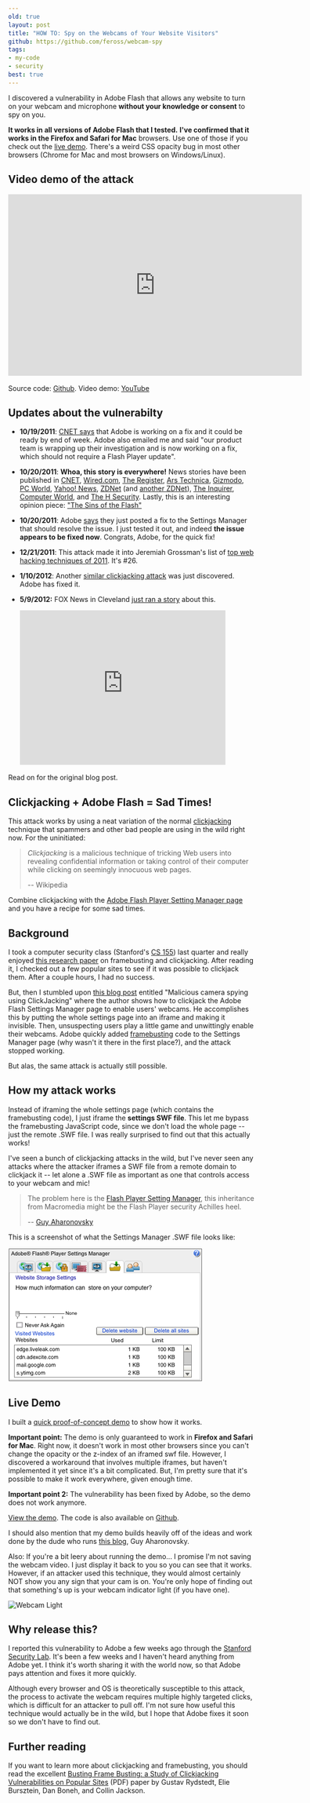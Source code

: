 ```yaml
---
old: true
layout: post
title: "HOW TO: Spy on the Webcams of Your Website Visitors"
github: https://github.com/feross/webcam-spy
tags:
- my-code
- security
best: true
---
```


I discovered a vulnerability in Adobe Flash that allows any website to turn on your webcam and microphone **without your knowledge or consent** to spy on you.

**It works in all versions of Adobe Flash that I tested.** **I've confirmed that it works in the Firefox and Safari for Mac** browsers. Use one of those if you check out the [live demo](/hacks/webcam-spy/). There's a weird CSS opacity bug in most other browsers (Chrome for Mac and most browsers on Windows/Linux).

## Video demo of the attack

<iframe width="600" height="370" src="http://www.youtube.com/embed/-LbvglVj8Ho?hd=1" frameborder="0" allowfullscreen></iframe>

Source code: [Github](https://github.com/feross/webcam-spy). Video demo: [YouTube](http://www.youtube.com/watch?v=-LbvglVj8Ho)

## Updates about the vulnerabilty

- **10/19/2011**: [CNET says](http://news.cnet.com/8301-27080_3-20122887-245/adobe-to-plug-flash-related-webcam-spying-hole/) that Adobe is working on a fix and it could be ready by end of week. Adobe also emailed me and said "our product team is wrapping up their investigation and is now working on a fix, which should not require a Flash Player update".

- **10/20/2011**: **Whoa, this story is everywhere!** News stories have been published in [CNET](http://news.cnet.com/8301-27080_3-20122887-245/adobe-to-plug-flash-related-webcam-spying-hole/), [Wired.com](http://www.wired.com/threatlevel/2011/10/flash-vulnerability-webcam/), [The Register](http://www.theregister.co.uk/2011/10/20/acobe_flash_webcam_spying/), [Ars Technica](http://arstechnica.com/business/news/2011/10/adobe-fixes-flash-privacy-panel-so-hackers-cant-spy-via-webcams.ars), [Gizmodo](http://gizmodo.com/5851851/new-adobe-flash-exploit-could-give-any-website-access-to-your-webcam), [PC World](http://www.pcworld.com/article/242227/adobe_to_fix_flash_flaw_that_allows_webcam_spying.html), [Yahoo! News](http://news.yahoo.com/blogs/technology-blog/adobe-flash-exploit-allows-websites-access-webcam-without-010049284.html), [ZDNet](http://www.zdnet.co.uk/news/security-threats/2011/10/20/adobe-moves-to-fix-webcam-spying-exploit-40094230/) (and [another ZDNet](http://www.zdnet.com/blog/security/adobe-fixes-webcam-hijack-flash-flaw/9694)), [The Inquirer](http://www.theinquirer.net/inquirer/news/2119163/adobe-flash-exploit-websites-hijack-webcam), [Computer World](http://www.computerworld.com/s/article/9221052/Adobe_to_fix_Flash_flaw_that_allows_webcam_spying?taxonomyId=86), and [The H Security](http://www.h-online.com/security/news/item/Adobe-remedies-webcam-spy-hole-in-Flash-1364631.html). Lastly, this is an interesting opinion piece: ["The Sins of the Flash"](http://www.circleid.com/posts/201110221_the_sins_of_the_flash/)

- **10/20/2011**: Adobe [says](http://blogs.adobe.com/psirt/2011/10/clickjacking-issue-in-adobe-flash-player-settings-manager.html) they just posted a fix to the Settings Manager that should resolve the issue. I just tested it out, and indeed **the issue appears to be fixed now**. Congrats, Adobe, for the quick fix!

- **12/21/2011**: This attack made it into Jeremiah Grossman's list of [top web hacking techniques of 2011](http://jeremiahgrossman.blogspot.com/2011/02/top-ten-web-hacking-techniques-of-2011.html). It's #26.

- **1/10/2012**: Another [similar clickjacking attack](http://blog.skepticfx.com/2012/01/adobe-flash-webcam-clickjacking.html?spref=twitter) was just discovered. Adobe has fixed it.

- **5/9/2012:** FOX News in Cleveland [just ran a story](http://fox8.com/2012/05/09/hackers-gain-access-to-homes-through-webcams/) about this.
  
  <iframe width="420" height="315" src="http://www.youtube.com/embed/loDFU-2eypk" frameborder="0" allowfullscreen></iframe>

Read on for the original blog post.

## Clickjacking + Adobe Flash = Sad Times!

This attack works by using a neat variation of the normal [clickjacking](http://en.wikipedia.org/wiki/Clickjacking) technique that spammers and other bad people are using in the wild right now. For the uninitiated:

> *Clickjacking* is a malicious technique of tricking Web users into revealing confidential information or taking control of their computer while clicking on seemingly innocuous web pages.
>
> -- Wikipedia

Combine clickjacking with the [Adobe Flash Player Setting Manager page](http://www.macromedia.com/support/documentation/en/flashplayer/help/settings_manager06.html) and you have a recipe for some sad times.


## Background

I took a computer security class (Stanford's [CS 155](http://cs155.stanford.edu)) last quarter and really enjoyed [this research paper](http://seclab.stanford.edu/websec/framebusting/framebust.pdf) on framebusting and clickjacking. After reading it, I checked out a few popular sites to see if it was possible to clickjack them. After a couple hours, I had no success.

But, then I stumbled upon [this blog post](http://blog.guya.net/2008/10/07/malicious-camera-spying-using-clickjacking/) entitled "Malicious camera spying using ClickJacking" where the author shows how to clickjack the Adobe Flash Settings Manager page to enable users' webcams. He accomplishes this by putting the whole settings page into an iframe and making it invisible. Then, unsuspecting users play a little game and unwittingly enable their webcams. Adobe quickly added [framebusting](http://en.wikipedia.org/wiki/Framekiller) code to the Settings Manager page (why wasn't it there in the first place?), and the attack stopped working.

But alas, the same attack is actually still possible.


## How my attack works

Instead of iframing the whole settings page (which contains the framebusting code), I just iframe the **settings SWF file**. This let me bypass the framebusting JavaScript code, since we don't load the whole page -- just the remote .SWF file. I was really surprised to find out that this actually works!

I've seen a bunch of clickjacking attacks in the wild, but I've never seen any attacks where the attacker iframes a SWF file from a remote domain to clickjack it -- let alone a .SWF file as important as one that controls access to your webcam and mic!


> The problem here is the [Flash Player Setting Manager](http://www.macromedia.com/support/documentation/en/flashplayer/help/settings_manager06.html), this inheritance from Macromedia might be the Flash Player security Achilles heel.
> 
> -- [Guy Aharonovsky](http://blog.guya.net/2008/10/07/malicious-camera-spying-using-clickjacking/)

This is a screenshot of what the Settings Manager .SWF file looks like:

![Adobe Flash Settings Manager](/images/adobe-flash-settings-manager.png)

## Live Demo

I built a [quick proof-of-concept demo](/hacks/webcam-spy/) to show how it works.

<strong class="red">Important point:</strong> The demo is only guaranteed to work in **Firefox and Safari for Mac**. Right now, it doesn't work in most other browsers since you can't change the opacity or the z-index of an iframed swf file. However, I discovered a workaround that involves multiple iframes, but haven't implemented it yet since it's a bit complicated. But, I'm pretty sure that it's possible to make it work everywhere, given enough time.

<strong class="red">Important point 2:</strong> The vulnerability has been fixed by Adobe, so the demo does not work anymore.

[View the demo](/hacks/webcam-spy/). The code is also available on [Github](https://github.com/feross/webcam-spy).

I should also mention that my demo builds heavily off of the ideas and work done by the dude who runs [this blog](http://blog.guya.net/2008/10/07/malicious-camera-spying-using-clickjacking/), Guy Aharonovsky.

Also: If you're a bit leery about running the demo... I promise I'm not saving the webcam video. I just display it back to you so you can see that it works. However, if an attacker used this technique, they would almost certainly NOT show you any sign that your cam is on. You're only hope of finding out that something's up is your webcam indicator light (if you have one).

![Webcam Light](/images/webcam.jpg)

## Why release this?

I reported this vulnerability to Adobe a few weeks ago through the [Stanford Security Lab](http://seclab.stanford.edu/). It's been a few weeks and I haven't heard anything from Adobe yet. I think it's worth sharing it with the world now, so that Adobe pays attention and fixes it more quickly.

Although every browser and OS is theoretically susceptible to this attack, the process to activate the webcam requires multiple highly targeted clicks, which is difficult for an attacker to pull off. I'm not sure how useful this technique would actually be in the wild, but I hope that Adobe fixes it soon so we don't have to find out.

## Further reading

If you want to learn more about clickjacking and framebusting, you should read the excellent [Busting Frame Busting: a Study of Clickjacking Vulnerabilities on Popular Sites](http://seclab.stanford.edu/websec/framebusting/framebust.pdf) (PDF) paper by Gustav Rydstedt, Elie Bursztein, Dan Boneh, and Collin Jackson.